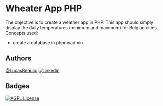 
# Wheater App PHP
The objective is to create a weather app in PHP. This app should simply display the daily temperatures (minimum and maximum) for Belgian cities.
Concepts used:
- create a database in phpmyadmin
## Authors

[@LucasBeauloi](https://github.com/lbeauloi) [![linkedin](https://img.shields.io/badge/linkedin-0A66C2?style=for-the-badge&logo=linkedin&logoColor=white)](https://www.linkedin.com/in/lucas-beauloi/)


## Badges

[![AGPL License](https://camo.githubusercontent.com/ddec73b08d03787cc6a0f8fb0f9aa848ebfc93c795d152268fbdf2e7ffa23b7a/68747470733a2f2f696d672e736869656c64732e696f2f62616467652f2d5048502d2532334637444631433f7374796c653d666c61742d737175617265266c6f676f3d706870266c6f676f436f6c6f723d303030303030266c6162656c436f6c6f723d42304334444526636f6c6f723d423043344445
)](http://www.gnu.org/licenses/agpl-3.0)

